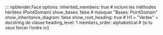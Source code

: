 ::: npblender.Face
    options:
      inherited_members: true        # inclure les méthodes héritées (PointDomain)
      show_bases: false              # masquer "Bases: PointDomain"
      show_inheritance_diagram: false
      show_root_heading: true        # H1 = "Vertex" + docstring de classe
      heading_level: 1
      members_order: alphabetical    # (si tu veux forcer l’ordre ici)
